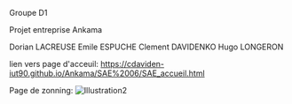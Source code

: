 Groupe D1

Projet entreprise Ankama

Dorian LACREUSE
Emile ESPUCHE
Clement DAVIDENKO
Hugo LONGERON

lien vers page d'acceuil: https://cdaviden-iut90.github.io/Ankama/SAE%2006/SAE_accueil.html
 
Page de zonning:
![Illustration2](https://user-images.githubusercontent.com/91718853/138263401-4951ce38-f930-4949-9a5e-98ed80f5c0e0.jpg)
